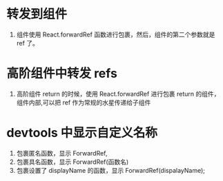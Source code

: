 # 转发到组件

1. 组件使用 React.forwardRef 函数进行包裹，然后，组件的第二个参数就是 ref 了。

# 高阶组件中转发 refs

1. 高阶组件 return 的时候，使用 React.forwardRef 进行包裹 return 的组件，组件内部,可以把 ref 作为常规的水星传递给子组件

# devtools 中显示自定义名称

1. 包裹匿名函数，显示 ForwardRef,
2. 包裹具名函数，显示 ForwardRef(函数名)
3. 包裹设置了 displayName 的函数，显示 ForwardRef(dispalayName);
